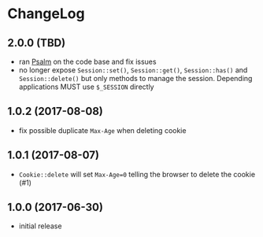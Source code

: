 # ChangeLog

## 2.0.0 (TBD)
- ran [Psalm](https://getpsalm.org/) on the code base and fix issues
- no longer expose `Session::set()`, `Session::get()`, `Session::has()` and 
  `Session::delete()` but only methods to manage the session. Depending 
  applications MUST use `$_SESSION` directly

## 1.0.2 (2017-08-08)
- fix possible duplicate `Max-Age` when deleting cookie

## 1.0.1 (2017-08-07)
- `Cookie::delete` will set `Max-Age=0` telling the browser to delete the 
  cookie (#1)

## 1.0.0 (2017-06-30)
- initial release
